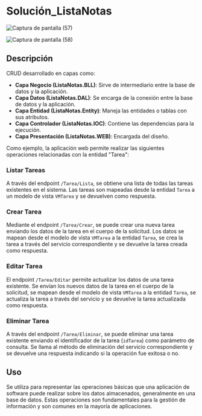 # Solución_ListaNotas

![Captura de pantalla (57)](https://github.com/xfiberex/CRUD_ListaNotas/assets/135444565/7f578d08-b995-4a49-b8f0-5432601a2a5b)

![Captura de pantalla (58)](https://github.com/xfiberex/CRUD_ListaNotas/assets/135444565/5ba836b6-2aed-4da6-852e-3c2c01dbdfec)

## Descripción

CRUD desarrollado en capas como:

- **Capa Negocio (ListaNotas.BLL)**: Sirve de intermediario entre la base de datos y la aplicación.
- **Capa Datos (ListaNotas.DAL)**: Se encarga de la conexión entre la base de datos y la aplicación.
- **Capa Entidad (ListaNotas.Entity)**: Maneja las entidades o tablas con sus atributos.
- **Capa Controlador (ListaNotas.IOC)**: Contiene las dependencias para la ejecución.
- **Capa Presentación (ListaNotas.WEB)**: Encargada del diseño.

Como ejemplo, la aplicación web permite realizar las siguientes operaciones relacionadas con la entidad "Tarea":

### Listar Tareas

A través del endpoint `/Tarea/Lista`, se obtiene una lista de todas las tareas existentes en el sistema. Las tareas son mapeadas desde la entidad `Tarea` a un modelo de vista `VMTarea` y se devuelven como respuesta.

### Crear Tarea

Mediante el endpoint `/Tarea/Crear`, se puede crear una nueva tarea enviando los datos de la tarea en el cuerpo de la solicitud. Los datos se mapean desde el modelo de vista `VMTarea` a la entidad `Tarea`, se crea la tarea a través del servicio correspondiente y se devuelve la tarea creada como respuesta.

### Editar Tarea

El endpoint `/Tarea/Editar` permite actualizar los datos de una tarea existente. Se envían los nuevos datos de la tarea en el cuerpo de la solicitud, se mapean desde el modelo de vista `VMTarea` a la entidad `Tarea`, se actualiza la tarea a través del servicio y se devuelve la tarea actualizada como respuesta.

### Eliminar Tarea

A través del endpoint `/Tarea/Eliminar`, se puede eliminar una tarea existente enviando el identificador de la tarea (`idTarea`) como parámetro de consulta. Se llama al método de eliminación del servicio correspondiente y se devuelve una respuesta indicando si la operación fue exitosa o no.

## Uso

Se utiliza para representar las operaciones básicas que una aplicación de software puede realizar sobre los datos almacenados, generalmente en una base de datos. Estas operaciones son fundamentales para la gestión de información y son comunes en la mayoría de aplicaciones.
